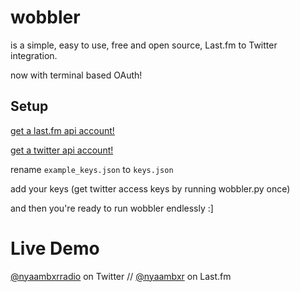 # wobbler

is a simple, 
easy to use, 
free and open source,
Last.fm to Twitter integration.

now with terminal based OAuth!

## Setup

[get a last.fm api account!](https://www.last.fm/api/account/create)

[get a twitter api account!](https://dev.twitter.com/apps)

rename ```example_keys.json``` to ```keys.json```

add your keys (get twitter access keys by running wobbler.py once)

and then you're ready to run wobbler endlessly :]


# Live Demo 
[@nyaambxrradio](https://twitter.com/nyaambxrradio) on Twitter // [@nyaambxr](https://www.last.fm/user/nyaambxr) on Last.fm
